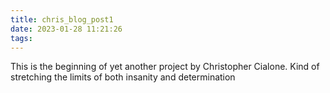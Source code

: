 ```yaml
---
title: chris_blog_post1
date: 2023-01-28 11:21:26
tags:
---
```

This is the beginning of yet another project by Christopher Cialone. Kind of stretching the limits of both insanity and determination